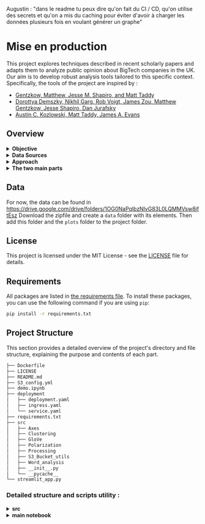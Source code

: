 Augustin : "dans le readme tu peux dire qu'on fait du CI / CD, qu'on utilise des secrets et qu'on a mis du caching pour éviter d'avoir à charger les données plusieurs fois en voulant générer un graphe"

# Mise en production

This project explores techniques described in recent scholarly papers and adapts them to analyze public opinion about BigTech companies in the UK. Our aim is to develop robust analysis tools tailored to this specific context. Specifically, the tools of the project are inspired by :

- [Gentzkow, Matthew, Jesse M. Shapiro, and Matt Taddy](https://scholar.harvard.edu/shapiro/publications/measuring-group-differences-high-dimensional-choices-method-and-application)
- [Dorottya Demszky, Nikhil Garg, Rob Voigt, James Zou, Matthew Gentzkow, Jesse Shapiro, Dan Jurafsky](https://arxiv.org/abs/1904.01596)
- [Austin C. Kozlowski, Matt Taddy, James A. Evans](https://arxiv.org/abs/1803.09288)

## Overview

<details>
<summary><strong>Objective</strong></summary>
<br>

The primary goal is to devise methods that can:
- Track positions of newspapers and political parties on specific issues.
- Identify words and phrases that are most indicative of their stance on BigTechs.

</details>

<details>
<summary><strong>Data Sources</strong></summary>
<br>

Our analysis tools are built upon a dense and balanced database of relevant texts, which includes:
- Speeches from the House of Commons related to BigTechs, spanning from 2010 to 2019.
- Articles from five major British newspapers covering the same theme from 2010 to 2023:
    - *The Guardian*
    - *The Telegraph*
    - *The Daily Mail*
    - *The Daily Express*
    - *Metro*

</details>

<details>
<summary><strong>Approach</strong></summary>
<br>

We adapt methodologies from referenced papers to suit the topic of public opinion on BigTechs in the UK, enhancing our ability to derive insightful analytics from textual data.
                
We trained a GloVe model on the database, and we defined simple and relevant axes in the embeddings space. The axes defined aim to have a global feel of the opinion from the media and the politicians regarding tech companies. 
            
The two axes we work with are :
- Axis 1 : a positive pole formed of words describing economic technologic laisser-faire, and a negative pole formed of words describing more regulation. 
- Axis 2 : a positive pole with positive words, and a negative pole with negative words.

</details>

<details>
<summary><strong>The two main parts</strong></summary>
<br>

#### Curves analysis 

In this part we can visualize, given some filtering arguments, 2 types of curves :
- The curves of cosine similarity of the embeddings of different corpuses with the axes.
- The curves of polarization between two different corpuses. 

We can also visualize them both on the same graphs, for the same sources and axis.
            
#### Words analysis

In this part we can visualize, given some filtering arguments, 3 types of measures :
- The words with projected embeddings on an axis that are varying the most between two years.
- The words that define the poles of the axes that are the most responsible for attracting the corpus towards them between two years.
- A spectral clustering of the words embeddings of words in filtered corpuses.


</details>
    


## Data

For now, the data can be found in https://drive.google.com/drive/folders/1OG0NaPqlbzNlvG83L0LQMMVsw8jftEsz
Download the zipfile and create a `data` folder with its elements. 
Then add this folder and the `plots` folder to the project folder.

## License
This project is licensed under the MIT License - see the [LICENSE](LICENSE) file for details.

## Requirements

All packages are listed in [the requirements file](requirements.txt). To install these packages, you can use the following command if you are using `pip`:

```bash
pip install -r requirements.txt
```

## Project Structure

This section provides a detailed overview of the project's directory and file structure, explaining the purpose and contents of each part.

```bash
├── Dockerfile
├── LICENSE
├── README.md
├── S3_config.yml
├── demo.ipynb
├── deployment
│   ├── deployment.yaml
│   ├── ingress.yaml
│   └── service.yaml
├── requirements.txt
├── src
│   ├── Axes
│   ├── Clustering
│   ├── GloVe
│   ├── Polarization
│   ├── Processing
│   ├── S3_Bucket_utils
│   ├── Word_analysis
│   ├── __init__.py
│   └── __pycache__
└── streamlit_app.py
``````

### Detailed structure and scripts utility : 

<details>
<summary><strong>src</strong></summary>

### `src/`

- The source code for the core functionality of the project.
  
  - [`src/Processing/`](src/Processing/): All the functions linked use to filter texts on the theme of BigTechs, and text cleaning functions. The `clean()` function is called many times in the project in order to clean uniformally newcoming texts.

  - [`src/GloVe/`](src/GloVe/): 
    - [`glove_functs.py`](src/GloVe/glove_functs.py) contains the main functions to perform the computation of the cooccurrence matric then the training of the GloVe model.
    - [`weights.py`](src/GloVe/weights.py) contains the functions to compute the weighting of embeddings inside a document in order to get the document general embedding.

  - [`src/Axes/`](src/Axes/): This folder builds all the functions relative to the definition of the axes we want to look at and the projection of embeddings on them.
    - [`axes_definition.py`](src/Axes/axes_definition.py) : Here you can find and modify the list of words defining the poles of the axes.
    - [`models.py`](src/Axes/models.py): This script loads the embeddings from text format into word2vec format, which is much more manipulable.
    - [`models_dataframes.py`](src/Axes/models_dataframes.py): This scripts takes the word2vec embeddings format and computes the cosine of each document with the 2 axes defined. It also filters the texts speaking of specific companies thanks to the filtering words defined in [`filter_words.py`](src/Axes/filter_words.py). Then, it stores two dataframes in the `data` folder : a dataframe with all the texts and their cosines with the axes, and a similar one but with information relative to the company of which each text speaks of.The computations and bootstrapping are done with functions in [`projection_functions.py`](src/Axes/projection_functions.py) and [`bootstraping.py`](src/Axes/bootstraping.py).
    - [`curves_plots.py`](src/Axes/curves_plots.py): Builds the main function to plot the cosine between selected sources and axis, with multple parameters available.

  - [`src/Polarization/`](src/Polarization/):
    - [`polarization_functions.py`](src/Polarization/polarization_functions.py): This script contains the functions to compute the polarization of a corpus given two parties, following the method of Gentzkow and al.
    - [`polarization_plots.py`](src/Polarization/polarization_plots.py): This script defines the important function computing and plotting polarization values given parties and multiple variables, and storing the values and the plots in the `data` folder.
    - [`cos_pol.py`](src/Polarization/cos_pol.py): Contains the function plotting the polarization long with the cosine similarity when restricted to an axis.
    - [`word_partisanship.py`](src/Polarization/word_partisanship.py): Functions to compute the partizanship of words or bigrams.

  - [`src/Word_analysis/`](src/Word_analysis/): This folder contains all the functions to proceed to the different linguistic analysis we built to explain the variations we observed on the different curves. 
    - [`words_variation.py`](src/Word_analysis/words_variation.py): Functions to look at the biggest variations for words in embedding between two years. 
    - [`axis_variation.py`](src/Word_analysis/axis_variation.py): Functions to look at the words in the poles which are the most responsible for the movement of the corpus towards their respective pole. 
    - [`cluster_words.py`](src/Word_analysis/cluster_words.py): main function to perform the spectral clustering of a selectd corpus, also using the functions in [`src/Clustering/`](src/Clustering/).

  - [`src/S3_Bucket_utils`](src/S3_Bucket_utils):
    - [`read_data.py`](src/S3_Bucket_utils/read_data.py): 


</details>

<details>
<summary><strong>main notebook</strong></summary>

### [`main.ipynb`](main.ipynb)

The main notebook to use in order to easily access all the different analysis at the place, and play with the different parameters. This is where all the parameters of the main functions are explained. 

</details>
